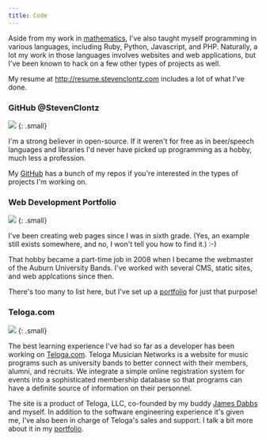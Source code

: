 ```yaml
---
title: Code
---
```


Aside from my work in [mathematics](/math/), I've also taught myself 
programming in various languages, including Ruby, Python, Javascript, and PHP.
Naturally, a lot my work in those languages involves websites and web
applications, but I've been known to hack on a few other types of projects
as well.

My resume at <http://resume.stevenclontz.com> includes a lot of what I've
done.

### GitHub @StevenClontz

[![](https://github.global.ssl.fastly.net/images/modules/logos_page/GitHub-Mark.png)](http://github.com/StevenClontz)
{: .small}

I'm a strong believer in open-source. If it weren't for free as in 
beer/speech languages and libraries I'd never have picked up programming
as a hobby, much less a profession.

My [GitHub](http://github.com/StevenClontz) has a bunch of my repos if you're
interested in the types of projects I'm working on.

### Web Development Portfolio

[![](http://i.imgur.com/cOgUUhu.png)](web/)
{: .small}

I've been creating web pages since I was in sixth grade. (Yes, an example
still exists somewhere, and no, I won't tell you how to find it.) :-)

That hobby became a part-time job in 2008 when I became the webmaster of 
the Auburn University Bands. I've worked with several CMS, static sites,
and web applcations since then. 

There's too many to list here, but I've set up a 
[portfolio](web/) for just that purpose!

### Teloga.com

[![](http://i.imgur.com/mISPIsL.png)](https://www.teloga.com)
{: .small}

The best learning experience I've had so far as a developer has been working
on [Teloga.com](http://www.teloga.com). Teloga Musician Networks is a 
website for music programs such as university bands to better connect with
their members, alumni, and recruits. We integrate a simple online registration
system for events into a sophisticated membership database so that programs
can have a definite source of information on their personnel.

The site is a product of Teloga, LLC, co-founded by my buddy
[James Dabbs](http://jdabbs.com) and myself. In addition to the software
engineering experience it's given me, I've also been in charge of Teloga's
sales and support. I talk a bit more about it in my 
[portfolio](web/).





